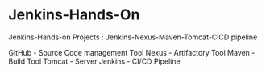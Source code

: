 # Jenkins-Hands-On
Jenkins-Hands-on Projects : Jenkins-Nexus-Maven-Tomcat-CICD pipeline

GitHub - Source Code management Tool
Nexus - Artifactory Tool
Maven - Build Tool
Tomcat - Server 
Jenkins - CI/CD Pipeline
 
